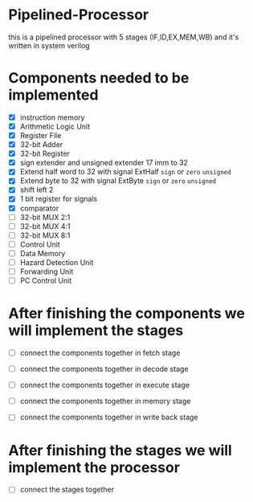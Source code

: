 # Pipelined-Processor
this is a pipelined processor with 5 stages (IF,ID,EX,MEM,WB) and it's written in system verilog
# Components needed to be implemented
- [x] instruction memory
- [x] Arithmetic Logic Unit
- [x] Register File
- [x] 32-bit Adder
- [x] 32-bit Register
- [x] sign extender and unsigned extender 17 imm to 32 
- [x] Extend half word to 32 with signal ExtHalf `sign` or `zero` `unsigned`
- [x] Extend byte to 32 with signal ExtByte `sign` or `zero` `unsigned`
- [x] shift left 2
- [x] 1 bit register for signals
- [x] comparator
- [ ] 32-bit MUX 2:1
- [ ] 32-bit MUX 4:1
- [ ] 32-bit MUX 8:1
- [ ] Control Unit
- [ ] Data Memory
- [ ] Hazard Detection Unit
- [ ] Forwarding Unit
- [ ] PC Control Unit

# After finishing the components we will implement the stages
- [ ] connect the components together in fetch stage
- [ ] connect the components together in decode stage
- [ ] connect the components together in execute stage
- [ ] connect the components together in memory stage
- [ ] connect the components together in write back stage


# After finishing the stages we will implement the processor
- [ ] connect the stages together


